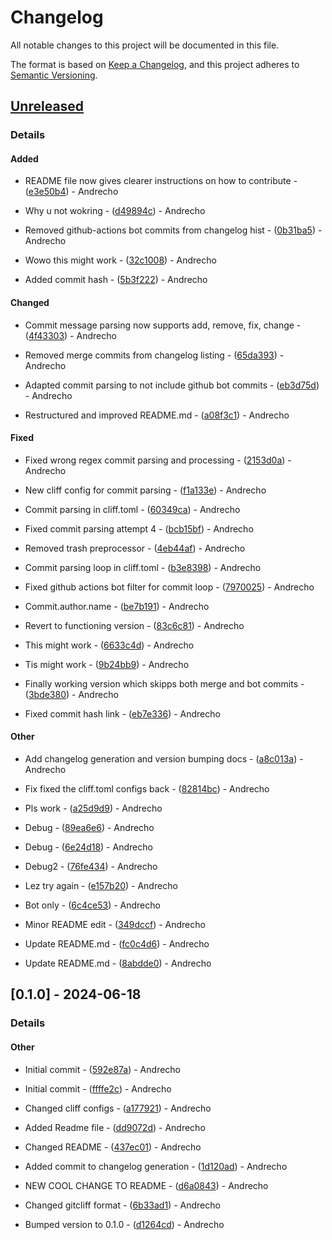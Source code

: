 # Changelog

All notable changes to this project will be documented in this file.

The format is based on [Keep a Changelog](https://keepachangelog.com/en/1.0.0/),
and this project adheres to [Semantic Versioning](https://semver.org/spec/v2.0.0.html).

## [Unreleased]
### Details
#### Added

- README file now gives clearer instructions on how to contribute - ([e3e50b4](https://github.com/andrewendlinger/test_data/commit/e3e50b4c291b32d3e62c3a03992a28a2947c9d03)) - Andrecho

- Why u not wokring - ([d49894c](https://github.com/andrewendlinger/test_data/commit/d49894ceaf9d5ddc8db443fd232c1d3ef1382410)) - Andrecho

- Removed github-actions bot commits from changelog hist - ([0b31ba5](https://github.com/andrewendlinger/test_data/commit/0b31ba5365926f38ea782c786e0bddc0c39d82c7)) - Andrecho

- Wowo this might work - ([32c1008](https://github.com/andrewendlinger/test_data/commit/32c1008c0892d498a3d1571e07c665d32fd855f4)) - Andrecho

- Added commit hash - ([5b3f222](https://github.com/andrewendlinger/test_data/commit/5b3f2220cfd9cfc34113d1988a5b28780a988361)) - Andrecho

#### Changed

- Commit message parsing now supports add, remove, fix, change - ([4f43303](https://github.com/andrewendlinger/test_data/commit/4f43303985d17fbadbe89141d8a5d3e724b60388)) - Andrecho

- Removed merge commits from changelog listing - ([65da393](https://github.com/andrewendlinger/test_data/commit/65da3937ffc8211b36d63403c00bec39b3001dfa)) - Andrecho

- Adapted commit parsing to not include github bot commits - ([eb3d75d](https://github.com/andrewendlinger/test_data/commit/eb3d75da9786c19f398dee6df3e788dfce5e5c94)) - Andrecho

- Restructured and improved README.md - ([a08f3c1](https://github.com/andrewendlinger/test_data/commit/a08f3c12ea72fdbf17abb14238dd53db9a5ef7aa)) - Andrecho

#### Fixed

- Fixed wrong regex commit parsing and processing - ([2153d0a](https://github.com/andrewendlinger/test_data/commit/2153d0af15d5a5b0bf3d9cfd7ad9f2e2e99eb7b4)) - Andrecho

- New cliff config for commit parsing - ([f1a133e](https://github.com/andrewendlinger/test_data/commit/f1a133e4b680a798336ee9781263141b7eff4d92)) - Andrecho

- Commit parsing in cliff.toml - ([60349ca](https://github.com/andrewendlinger/test_data/commit/60349caf55ab5f04b2335b0d0cd05d7227a583a1)) - Andrecho

- Fixed commit parsing attempt 4 - ([bcb15bf](https://github.com/andrewendlinger/test_data/commit/bcb15bf327f697500d90fa70f8a387e8f2a3ea6f)) - Andrecho

- Removed trash preprocessor - ([4eb44af](https://github.com/andrewendlinger/test_data/commit/4eb44afda88761c2914ecc18c950f704172468b5)) - Andrecho

- Commit parsing loop in cliff.toml - ([b3e8398](https://github.com/andrewendlinger/test_data/commit/b3e83986b481d1a24c42b4ebe3ebf8d6277a6f4c)) - Andrecho

- Fixed github actions bot filter for commit loop - ([7970025](https://github.com/andrewendlinger/test_data/commit/7970025f46c8db59d753de42c861abb9681added)) - Andrecho

- Commit.author.name - ([be7b191](https://github.com/andrewendlinger/test_data/commit/be7b1916b1ceab1975fd245418e66f91edc4e094)) - Andrecho

- Revert to functioning version - ([83c6c81](https://github.com/andrewendlinger/test_data/commit/83c6c81be99888da67be75da339c3a95eda3c4ee)) - Andrecho

- This might work - ([6633c4d](https://github.com/andrewendlinger/test_data/commit/6633c4d1ffa1143b20d2b62cf1ffc9910b5443ac)) - Andrecho

- Tis might work - ([9b24bb9](https://github.com/andrewendlinger/test_data/commit/9b24bb9e86d4dfe732431b35dbef2c697a46cde5)) - Andrecho

- Finally working version which skipps both merge and bot commits - ([3bde380](https://github.com/andrewendlinger/test_data/commit/3bde380f667a7ad179c9d42cb50bfc56212cbb94)) - Andrecho

- Fixed commit hash link - ([eb7e336](https://github.com/andrewendlinger/test_data/commit/eb7e33625d65c7a990470904bab9244afc70cf2f)) - Andrecho

#### Other


- Add changelog generation and version bumping docs - ([a8c013a](https://github.com/andrewendlinger/test_data/commit/a8c013abcc8c5131ddbc42f486402d23f461f59a)) - Andrecho


- Fix fixed the cliff.toml configs back - ([82814bc](https://github.com/andrewendlinger/test_data/commit/82814bc9c09da71fc549d63c2d34aa155ad8a278)) - Andrecho









- Pls work - ([a25d9d9](https://github.com/andrewendlinger/test_data/commit/a25d9d9a791796ce6ebbf636d475297db1014c5c)) - Andrecho

- Debug - ([89ea6e6](https://github.com/andrewendlinger/test_data/commit/89ea6e68a9ae20a80087f4e649852149c9696f0c)) - Andrecho


- Debug - ([6e24d18](https://github.com/andrewendlinger/test_data/commit/6e24d18028ac5dfa6498167a660fedd6ec7e6d34)) - Andrecho

- Debug2 - ([76fe434](https://github.com/andrewendlinger/test_data/commit/76fe4348c7bece1c23a672eff690ab672585e6df)) - Andrecho


- Lez try again - ([e157b20](https://github.com/andrewendlinger/test_data/commit/e157b209d12f67cc16f35684111236625c1ee320)) - Andrecho

- Bot only - ([6c4ce53](https://github.com/andrewendlinger/test_data/commit/6c4ce53f16d2331bb38190ab2b9230c149e114d8)) - Andrecho





- Minor README edit - ([349dccf](https://github.com/andrewendlinger/test_data/commit/349dccf319190bde24e90826773d4d7ac5be36e9)) - Andrecho



- Update README.md - ([fc0c4d6](https://github.com/andrewendlinger/test_data/commit/fc0c4d6f3295693bcba23bc0343170293f03b30c)) - Andrecho


- Update README.md - ([8abdde0](https://github.com/andrewendlinger/test_data/commit/8abdde07549cfadc4958dd73bd6a88f8134f607f)) - Andrecho

## [0.1.0] - 2024-06-18
### Details
#### Other

- Initial commit - ([592e87a](https://github.com/andrewendlinger/test_data/commit/592e87a99749a3e1151a998bc6acffda9834a507)) - Andrecho

- Initial commit - ([ffffe2c](https://github.com/andrewendlinger/test_data/commit/ffffe2c09f400c8e51806c9c338398a1f1242a4e)) - Andrecho

- Changed cliff configs - ([a177921](https://github.com/andrewendlinger/test_data/commit/a177921d6453a1ccf8116edb133f943896897429)) - Andrecho

- Added Readme file - ([dd9072d](https://github.com/andrewendlinger/test_data/commit/dd9072df0486a8ca987c50f3423ef509b5319aa9)) - Andrecho

- Changed README - ([437ec01](https://github.com/andrewendlinger/test_data/commit/437ec01b2cab2f1d4225c73db77165ebf7c46ccd)) - Andrecho

- Added commit to changelog generation - ([1d120ad](https://github.com/andrewendlinger/test_data/commit/1d120adb3b6c2de892f8c3e4af826be805fed741)) - Andrecho

- NEW COOL CHANGE TO README - ([d6a0843](https://github.com/andrewendlinger/test_data/commit/d6a0843dbe26a85366df3c71319b61da125075ab)) - Andrecho

- Changed gitcliff format - ([6b33ad1](https://github.com/andrewendlinger/test_data/commit/6b33ad12cacb4000561d364e6ec31d217cd628b1)) - Andrecho



- Bumped version to 0.1.0 - ([d1264cd](https://github.com/andrewendlinger/test_data/commit/d1264cd6f5297c6f2dbfab68ec0f185d4057c14a)) - Andrecho

[unreleased]: https://github.com/andrewendlinger/test_data/compare/v0.1.0..HEAD

<!-- generated by git-cliff -->
